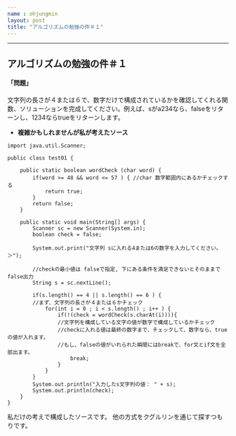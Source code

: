 ```yaml
---
name : ohjungmin
layout: post
title: "アルゴリズムの勉強の件＃１"
---
```


---
## **アルゴリズムの勉強の件＃１**

#### 「問題」

文字列の長さが４または６で、数字だけで構成されているかを確認してくれる関数、ソリューションを完成してください。例えば、sがa234なら、falseをリターンし、1234ならtrueをリターンします。



* **複雑かもしれませんが私が考えたソース**

```
import java.util.Scanner;

public class test01 {
	
	public static boolean wordCheck (char word) {
		if(word >= 48 && word <= 57 ) { //char 数字範囲内にあるかチェックする
			return true;
		}
		return false;
	}
	
	public static void main(String[] args) {
		Scanner sc = new Scanner(System.in);
		boolean check = false;
		
		System.out.print("文字列 sに入れる4または6の数字を入力してください。＞");
		
		//checkの最小値は falseで指定, 下にある条件を満足できないとそのままで false出力
		String s = sc.nextLine();

		if(s.length() == 4 || s.length() == 6 ) {
		//まず、文字列の長さが４または６かチェック
			for(int i = 0 ; i < s.length() ; i++ ) {
				if(!(check = wordCheck(s.charAt(i)))){
				//文字列を構成している文字の値が数字で構成しているかチェック
				//checkに入れる値は最終の数字まで、チェックして、数字なら、trueの値が入れます。
				//もし、falseの値がいれられた瞬間にはbreakで、for文とif文を全部出ます。
					break;
				}
			}
		}
		System.out.println("入力したs文字列の値： " + s);
		System.out.println(check);
	}
}

```

私だけの考えで構成したソースです。
他の方式をクグルリンを通じて探すつもりです。